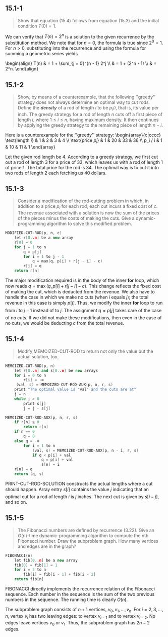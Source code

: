 ## 15.1-1

> Show that equation $\text{(15.4)}$ follows from equation $\text{(15.3)}$ and the initial condition $T(0) = 1$.

We can verify that $T(n) = 2^n$ is a solution to the given recurrence by the substitution method. We note that for $n = 0$, the formula is true since $2^0 = 1$. For $n > 0$, substituting into the recurrence and using the formula for summing a geometric series yields

\begin{align}
T(n) & = 1 + \sum_{j = 0}^{n - 1} 2^j \\\\
     & = 1 + (2^n - 1) \\\\
     & = 2^n.
\end{align}

## 15.1-2

> Show, by means of a counterexample, that the following ''greedy'' strategy does not always determine an optimal way to cut rods. Define the __*density*__ of a rod of length $i$ to be $p_i / i$, that is, its value per inch. The greedy strategy for a rod of length $n$ cuts off a first piece of length $i$, where $1 \le i \le n$, having maximum density. It then continues by applying the greedy strategy to the remaining piece of length $n - i$.

Here is a counterexample for the ''greedy'' strategy:
\begin{array}{c|cccc}
\text{length $i$}  &  1 &  2 &  3 &  4 \\\\
\text{price $p_i$} &  1 & 20 & 33 & 36 \\\\
p_i / i            &  1 & 10 & 11 &  1 
\end{array}

Let the given rod length be $4$. According to a greedy strategy, we first cut out a rod of length $3$ for a price of $33$, which leaves us with a rod of length $1$ of price $1$. The total price for the rod is $34$. The optimal way is to cut it into two rods of length $2$ each fetching us $40$ dollars.

## 15.1-3

> Consider a modification of the rod-cutting problem in which, in addition to a price $p_i$ for each rod, each cut incurs a fixed cost of $c$. The revenue associated with a solution is now the sum of the prices of the pieces minus the costs of making the cuts. Give a dynamic-programming algorithm to solve this modified problem.

```cpp
MODIFIED-CUT-ROD(p, n, c)
    let r[0..n] be a new array
    r[0] = 0
    for j = 1 to n
        q = p[j]
        for i = 1 to j - 1
            q = max(q, p[i] + r[j - i] - c)
        r[j] = q
    return r[n]
```

The major modification required is in the body of the inner **for** loop, which now reads $q = \max(q, p[i] + r[j - i] - c)$. This change reﬂects the fixed cost of making the cut, which is deducted from the revenue. We also have to handle the case in which we make no cuts (when $i$ equals $j$); the total revenue in this case is simply $p[j]$. Thus, we modify the inner **for** loop to run from $i$ to $j - 1$ instead of to $j$. The assignment $q = p[j]$ takes care of the case of no cuts. If we did not make these modifications, then even in the case of no cuts, we would be deducting $c$ from the total revenue.

## 15.1-4

> Modify $\text{MEMOIZED-CUT-ROD}$ to return not only the value but the actual solution, too.

```cpp
MEMOIZED-CUT-ROD(p, n)
    let r[0..n] and s[0..n] be new arrays
    for i = 0 to n
        r[i] = -∞
    （val, s) = MEMOIZED-CUT-ROD-AUX(p, n, r, s)
    print "The optimal value is "val" and the cuts are at"
    j = n
    while j > 0
        print s[j]
        j = j - s[j]
```

```cpp
MEMOIZED-CUT-ROD-AUX(p, n, r, s)
    if r[n] ≥ 0
        return r[n]
    if n == 0
        q = 0
    else q = -∞
        for i = 1 to n
            (val, s) = MEMOIZED-CUT-ROD-AUX(p, n - i, r, s)
            if q < p[i] + val
                q = p[i] + val
                s[n] = i
    r[n] = q
    return (q, s)
```

$\text{PRINT-CUT-ROD-SOLUTION}$ constructs the actual lengths where a cut should happen. Array entry $s[i]$ contains the value $j$ indicating that an optimal cut for a rod of length $i$ is $j$ inches. The next cut is given by $s[i - j]$, and so on.

## 15.1-5

> The Fibonacci numbers are defined by recurrence $\text{(3.22)}$. Give an $O(n)$-time dynamic-programming algorithm to compute the nth Fibonacci number. Draw the subproblem graph. How many vertices and edges are in the graph?

```cpp
FIBONACCI(n)
    let fib[0..n] be a new array
    fib[0] = fib[1] = 1
    for i = 2 to n
        fib[i] = fib[i - 1] + fib[i - 2]
    return fib[n]
```

$\text{FIBONACCI}$ directly implements the recurrence relation of the Fibonacci sequence. Each number in the sequence is the sum of the two previous numbers in the sequence. The running time is clearly $O(n)$.

The subproblem graph consists of $n + 1$ vertices, $v_0, v_1, \ldots, v_n$. For $i = 2, 3, \ldots, n$, vertex $v_i$ has two leaving edges: to vertex $v_{i - 1}$ and to vertex $v_{i - 2}$. No edges leave vertices $v_0$ or $v_1$. Thus, the subproblem graph has $2n - 2$ edges.
